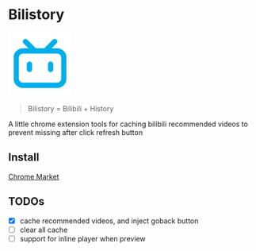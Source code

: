 # Bilistory

![xx](./src/assets/img/logo-128.png)

> Bilistory = Bilibili + History

A little chrome extension tools for caching bilibili recommended videos to prevent missing after click refresh button

## Install

[Chrome Market](https://chrome.google.com/webstore/detail/metamask/fblninphckofhgoiajggkafdblclaikg)

## TODOs

- [x] cache recommended videos, and inject goback button
- [ ] clear all cache
- [ ] support for inline player when preview
